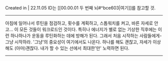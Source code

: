 Created in | 22.11.05
ID는 [[00.00.01 두 번째 뇌#^bce603|여기]]를 참고할 것.

---

아침에 일어나서 루틴을 점검하고, 횟수를 계획하고, 스톱워치를 켜고, 바른 자세로 안고... 이 모든 것들이 워크로드인 것이다. 특히나 에너지가 별로 없는 기상한 직후에는 이런 하나하나가 운동을 루틴화하는 데에 방해가 된다.
그래서 처음 시작하는 사람들에게-그냥 시작하라. '그냥'의 중요성이 여기에서도 나온다. 하나를 해도 괜찮고, 자세가 이상해도 (아마)괜찮다. 내가 할 수 있는 선에서 최대한'만' 노력하면 된다.




---
